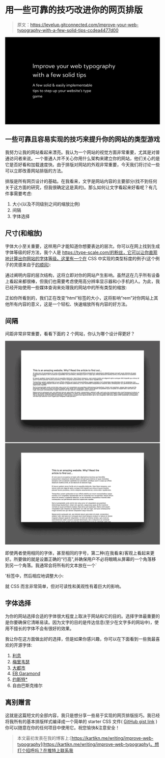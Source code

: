 # 用一些可靠的技巧改进你的网页排版

> 原文：<https://levelup.gitconnected.com/improve-your-web-typography-with-a-few-solid-tips-ccdea4477d00>

![](img/dc32697e8f43f79fcbce53fbf3cedf21.png)

## 一些可靠且容易实现的技巧来提升你的网站的类型游戏

我努力让我的网站看起来漂亮。我认为一个网站的视觉方面非常重要，尤其是对普通访问者来说。一个普通人并不关心你用什么架构来建立你的网站，他们关心的是它是否好看和加载速度快。由于排版对网站的外观非常重要，今天我们将讨论一些可以立即改善网站排版的方法。

排版是所有网页设计的基础。在我看来，文字是网站内容的主要部分(找不到任何关于这方面的研究，但我很确定这是真的)。那么如何让文字看起来好看呢？有几件事需要考虑:

1.  大小(以及不同级别之间的缩放比例)
2.  间隔
3.  字体选择

## 尺寸(和缩放)

字体大小至关重要，这样用户才能知道你想要表达的层次。你可以在网上找到生成字体等级的好方法，我个人是 https://type-scale.com/的粉丝，它可以让你直观地计算出你网站的字体等级。这里有一个在 CSS 中实现的类型标度的例子(这个例子的灵感来自于[的顺风](https://tailwindcss.com)):

通过阐明内容的层次结构，这将立即对你的网站产生影响。虽然这在几乎所有设备上看起来都很棒，但我们也需要考虑使用高分辨率显示器和小手机的人。为此，我已经开始使用一些媒体查询来处理我的网站中的所有类型的缩放:

正如你所看到的，我们正在改变“html”标签的大小，这将影响“rem”对你网站上其他所有内容的意义，这是一个轻松、快速缩放所有内容的好方法。

## 间隔

间距非常非常重要，看看下面的 2 个网站，你认为哪个设计得更好？

![](img/7b5975ddb5a8674a462e714a0a7f8a2d.png)![](img/c22d5448d467414ad48de2940e6ecac1.png)

即使两者使用相同的字体，甚至相同的字号，第二种(在我看来)客观上看起来更好。所要做的就是设置正确的“行高”,并确保用户不必将眼睛从屏幕的一个角落移到另一个角落。我通常会将所有的文本放在一个`

<main>'标签中，然后相应地调整大小:</main>

就 CSS 而言非常简单，但对可读性和美观性有着巨大的影响。

## 字体选择

为你的网站选择合适的字体很大程度上取决于网站和它的目的。选择字体最重要的是你要确保它清晰易读。因为文字的目的是传达信息(至少在文字多的网站中)，使用不擅长的字体不会有很好的效果。

我让你在这方面做出好的选择，但是如果你感兴趣，你可以在下面看到一些我最喜欢的开源字体:

1.  [利息](https://fonts.google.com/specimen/Inter)
2.  [梅里韦瑟](https://fonts.google.com/specimen/Merriweather)
3.  [大都市](https://github.com/chrismsimpson/Metropolis)
4.  [EB Garamond](https://fonts.google.com/specimen/EB+Garamond)
5.  [约斯特*](https://fonts.google.com/specimen/Jost)
6.  自由巴斯克维尔

## 离别赠言

这就是这篇短文的全部内容，我只是想分享一些易于实现的网页排版技巧。我已经将我所有的基本排版样式编译成一个简单的 starter CSS 文件( [GitHub gist link](https://gist.github.com/kartiknair/00521222c6e2ae4b385d91c400debd30) )你可以随意在你的任何项目中使用它。祝您愉快&注意安全！

> 本文最初发表在我的博客上:[https://kartikn.me/writing/improve-web-typography](https://kartikn.me/writing/improve-web-typography)。想打个招呼吗？在推特上联系我